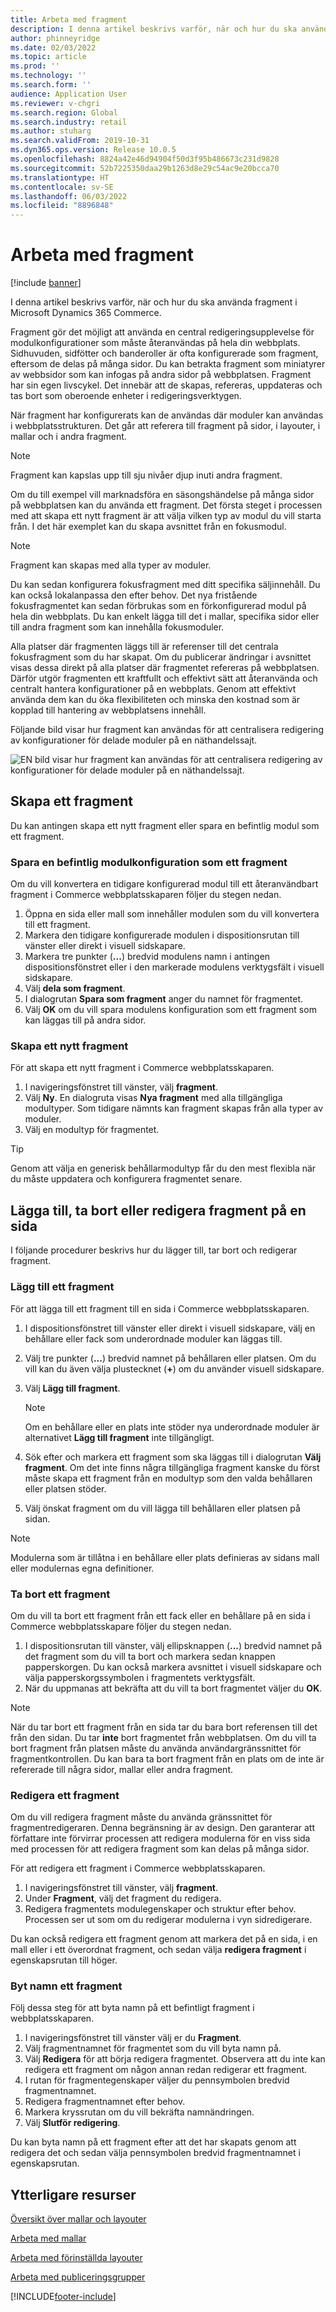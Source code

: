 ```yaml
---
title: Arbeta med fragment
description: I denna artikel beskrivs varför, när och hur du ska använda fragment i Microsoft Dynamics 365 Commerce.
author: phinneyridge
ms.date: 02/03/2022
ms.topic: article
ms.prod: ''
ms.technology: ''
ms.search.form: ''
audience: Application User
ms.reviewer: v-chgri
ms.search.region: Global
ms.search.industry: retail
ms.author: stuharg
ms.search.validFrom: 2019-10-31
ms.dyn365.ops.version: Release 10.0.5
ms.openlocfilehash: 8824a42e46d94904f50d3f95b486673c231d9828
ms.sourcegitcommit: 52b7225350daa29b1263d8e29c54ac9e20bcca70
ms.translationtype: HT
ms.contentlocale: sv-SE
ms.lasthandoff: 06/03/2022
ms.locfileid: "8896848"
---
```

# <a name="work-with-fragments"></a>Arbeta med fragment 

[!include [banner](includes/banner.md)]

I denna artikel beskrivs varför, när och hur du ska använda fragment i Microsoft Dynamics 365 Commerce.

Fragment gör det möjligt att använda en central redigeringsupplevelse för modulkonfigurationer som måste återanvändas på hela din webbplats. Sidhuvuden, sidfötter och banderoller är ofta konfigurerade som fragment, eftersom de delas på många sidor. Du kan betrakta fragment som miniatyrer av webbsidor som kan infogas på andra sidor på webbplatsen. Fragment har sin egen livscykel. Det innebär att de skapas, refereras, uppdateras och tas bort som oberoende enheter i redigeringsverktygen.

När fragment har konfigurerats kan de användas där moduler kan användas i webbplatsstrukturen. Det går att referera till fragment på sidor, i layouter, i mallar och i andra fragment.

> [!NOTE]
> Fragment kan kapslas upp till sju nivåer djup inuti andra fragment.

Om du till exempel vill marknadsföra en säsongshändelse på många sidor på webbplatsen kan du använda ett fragment. Det första steget i processen med att skapa ett nytt fragment är att välja vilken typ av modul du vill starta från. I det här exemplet kan du skapa avsnittet från en fokusmodul.

> [!NOTE]
> Fragment kan skapas med alla typer av moduler.

Du kan sedan konfigurera fokusfragment med ditt specifika säljinnehåll. Du kan också lokalanpassa den efter behov. Det nya fristående fokusfragmentet kan sedan förbrukas som en förkonfigurerad modul på hela din webbplats. Du kan enkelt lägga till det i mallar, specifika sidor eller till andra fragment som kan innehålla fokusmoduler.

Alla platser där fragmenten läggs till är referenser till det centrala fokusfragment som du har skapat. Om du publicerar ändringar i avsnittet visas dessa direkt på alla platser där fragmentet refereras på webbplatsen. Därför utgör fragmenten ett kraftfullt och effektivt sätt att återanvända och centralt hantera konfigurationer på en webbplats. Genom att effektivt använda dem kan du öka flexibiliteten och minska den kostnad som är kopplad till hantering av webbplatsens innehåll.

Följande bild visar hur fragment kan användas för att centralisera redigering av konfigurationer för delade moduler på en näthandelssajt.

![EN bild visar hur fragment kan användas för att centralisera redigering av konfigurationer för delade moduler på en näthandelssajt.](./media/fragment-figure1.png)

## <a name="create-a-fragment"></a>Skapa ett fragment

Du kan antingen skapa ett nytt fragment eller spara en befintlig modul som ett fragment.

### <a name="save-an-existing-module-configuration-as-a-fragment"></a>Spara en befintlig modulkonfiguration som ett fragment

Om du vill konvertera en tidigare konfigurerad modul till ett återanvändbart fragment i Commerce webbplatsskaparen följer du stegen nedan.

1. Öppna en sida eller mall som innehåller modulen som du vill konvertera till ett fragment.
1. Markera den tidigare konfigurerade modulen i dispositionsrutan till vänster eller direkt i visuell sidskapare.
1. Markera tre punkter (**...**) bredvid modulens namn i antingen dispositionsfönstret eller i den markerade modulens verktygsfält i visuell sidskapare. 
1. Välj **dela som fragment**. 
1. I dialogrutan **Spara som fragment** anger du namnet för fragmentet.
1. Välj **OK** om du vill spara modulens konfiguration som ett fragment som kan läggas till på andra sidor.
<!-- The following image shows how to save a module configuration as a fragment.-->
<!--![A screen capture of how to save a module configuration as a fragment.](./media/save-as-fragment.png)-->

### <a name="create-a-new-fragment"></a>Skapa ett nytt fragment

För att skapa ett nytt fragment i Commerce webbplatsskaparen.

1. I navigeringsfönstret till vänster, välj **fragment**.
1. Välj **Ny**. En dialogruta visas **Nya fragment** med alla tillgängliga modultyper. Som tidigare nämnts kan fragment skapas från alla typer av moduler.
1. Välj en modultyp för fragmentet.

<!-- The following image shows where to create a new fragment.-->
<!-- ![A screen capture of where to create a new fragment.](./media/fragment-nav-menu.png)-->
> [!TIP]
> Genom att välja en generisk behållarmodultyp får du den mest flexibla när du måste uppdatera och konfigurera fragmentet senare.

## <a name="add-remove-or-edit-fragments-on-a-page"></a>Lägga till, ta bort eller redigera fragment på en sida

I följande procedurer beskrivs hur du lägger till, tar bort och redigerar fragment.

### <a name="add-a-fragment"></a>Lägg till ett fragment

För att lägga till ett fragment till en sida i Commerce webbplatsskaparen.

1. I dispositionsfönstret till vänster eller direkt i visuell sidskapare, välj en behållare eller fack som underordnade moduler kan läggas till.
1. Välj tre punkter (**...**) bredvid namnet på behållaren eller platsen.  Om du vill kan du även välja plustecknet (**+**) om du använder visuell sidskapare.  
1. Välj **Lägg till fragment**.
    <!-- ![A screen capture of how to add an existing fragment to a slot or container.](./media/add-fragment.png)-->
 
    > [!NOTE]
    > Om en behållare eller en plats inte stöder nya underordnade moduler är alternativet **Lägg till fragment** inte tillgängligt.
    
1. Sök efter och markera ett fragment som ska läggas till i dialogrutan **Välj fragment**. Om det inte finns några tillgängliga fragment kanske du först måste skapa ett fragment från en modultyp som den valda behållaren eller platsen stöder.
1. Välj önskat fragment om du vill lägga till behållaren eller platsen på sidan.
<!--    ![A screen capture of the fragment picker modal window.](./media/fragment-picker.png)-->

> [!NOTE]
> Modulerna som är tillåtna i en behållare eller plats definieras av sidans mall eller modulernas egna definitioner.

### <a name="remove-a-fragment"></a>Ta bort ett fragment

Om du vill ta bort ett fragment från ett fack eller en behållare på en sida i Commerce webbplatsskapare följer du stegen nedan.

1. I dispositionsrutan till vänster, välj ellipsknappen (**...**) bredvid namnet på det fragment som du vill ta bort och markera sedan knappen papperskorgen.  Du kan också markera avsnittet i visuell sidskapare och välja papperskorgssymbolen i fragmentets verktygsfält.
1. När du uppmanas att bekräfta att du vill ta bort fragmentet väljer du **OK**.

> [!NOTE]
> När du tar bort ett fragment från en sida tar du bara bort referensen till det från den sidan. Du tar **inte** bort fragmentet från webbplatsen. Om du vill ta bort fragment från platsen måste du använda användargränssnittet för fragmentkontrollen. Du kan bara ta bort fragment från en plats om de inte är refererade till några sidor, mallar eller andra fragment.

### <a name="edit-a-fragment"></a>Redigera ett fragment

Om du vill redigera fragment måste du använda gränssnittet för fragmentredigeraren. Denna begränsning är av design. Den garanterar att författare inte förvirrar processen att redigera modulerna för en viss sida med processen för att redigera fragment som kan delas på många sidor.

För att redigera ett fragment i Commerce webbplatsskaparen.

1. I navigeringsfönstret till vänster, välj **fragment**.
1. Under **Fragment**, välj det fragment du redigera.
1. Redigera fragmentets modulegenskaper och struktur efter behov. Processen ser ut som om du redigerar modulerna i vyn sidredigerare.

Du kan också redigera ett fragment genom att markera det på en sida, i en mall eller i ett överordnat fragment, och sedan välja **redigera fragment** i egenskapsrutan till höger.

### <a name="rename-a-fragment"></a>Byt namn ett fragment

Följ dessa steg för att byta namn på ett befintligt fragment i webbplatsskaparen.

1. I navigeringsfönstret till vänster välj er du **Fragment**.
1. Välj fragmentnamnet för fragmentet som du vill byta namn på.
1. Välj **Redigera** för att börja redigera fragmentet. Observera att du inte kan redigera ett fragment om någon annan redan redigerar ett fragment.
1. I rutan för fragmentegenskaper väljer du pennsymbolen bredvid fragmentnamnet.
1. Redigera fragmentnamnet efter behov.
1. Markera kryssrutan om du vill bekräfta namnändringen.
1. Välj **Slutför redigering**.

Du kan byta namn på ett fragment efter att det har skapats genom att redigera det och sedan välja pennsymbolen bredvid fragmentnamnet i egenskapsrutan.

## <a name="additional-resources"></a>Ytterligare resurser

[Översikt över mallar och layouter](templates-layouts-overview.md)

[Arbeta med mallar](work-with-templates.md)

[Arbeta med förinställda layouter](work-with-layouts.md)

[Arbeta med publiceringsgrupper](publish-groups.md)


[!INCLUDE[footer-include](../includes/footer-banner.md)]
